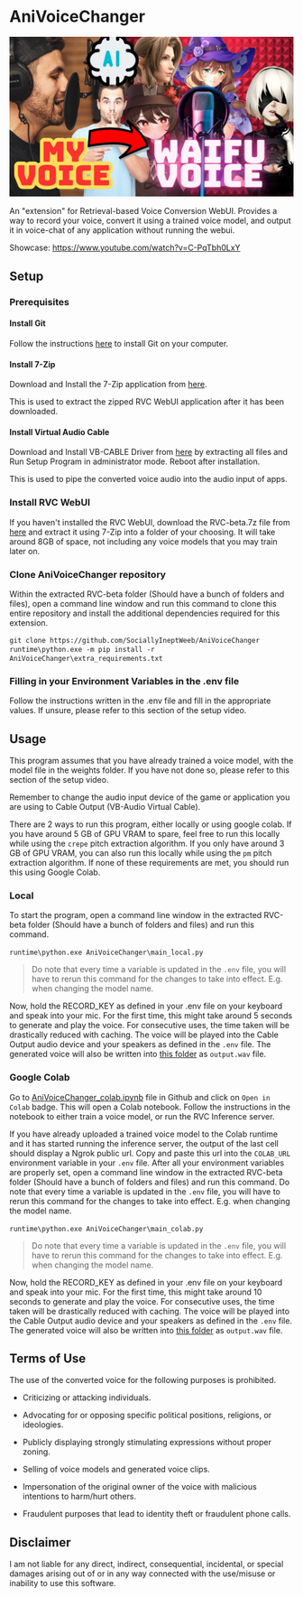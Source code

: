 # AniVoiceChanger

![](thumbnail.jpg?raw=true)

An "extension" for Retrieval-based Voice Conversion WebUI. Provides a way to record your voice, convert it using a trained voice model, and output it in voice-chat of any application without running the webui.

Showcase: https://www.youtube.com/watch?v=C-PqTbh0LxY

## Setup

### Prerequisites

#### Install Git

Follow the instructions [here](https://git-scm.com/book/en/v2/Getting-Started-Installing-Git) to install Git on your computer.

#### Install 7-Zip

Download and Install the 7-Zip application from [here](https://www.7-zip.org/download.html).

This is used to extract the zipped RVC WebUI application after it has been downloaded.

#### Install Virtual Audio Cable

Download and Install VB-CABLE Driver from [here](https://vb-audio.com/Cable/) by extracting all files and Run Setup Program in administrator mode. Reboot after installation.

This is used to pipe the converted voice audio into the audio input of apps.


### Install RVC WebUI

If you haven't installed the RVC WebUI, download the RVC-beta.7z file from [here](https://huggingface.co/lj1995/VoiceConversionWebUI/blob/main/RVC-beta.7z) and extract it using 7-Zip into a folder of your choosing. It will take around 8GB of space, not including any voice models that you may train later on.


### Clone AniVoiceChanger repository

Within the extracted RVC-beta folder (Should have a bunch of folders and files), open a command line window and run this command to clone this entire repository and install the additional dependencies required for this extension.

```
git clone https://github.com/SociallyIneptWeeb/AniVoiceChanger
runtime\python.exe -m pip install -r AniVoiceChanger\extra_requirements.txt
```

### Filling in your Environment Variables in the .env file

Follow the instructions written in the .env file and fill in the appropriate values. If unsure, please refer to this section of the setup video.


## Usage

This program assumes that you have already trained a voice model, with the model file in the weights folder. If you have not done so, please refer to this section of the setup video.

Remember to change the audio input device of the game or application you are using to Cable Output (VB-Audio Virtual Cable).

There are 2 ways to run this program, either locally or using google colab. If you have around 5 GB of GPU VRAM to spare, feel free to run this locally while using the `crepe` pitch extraction algorithm. If you only have around 3 GB of GPU VRAM, you can also run this locally while using the `pm` pitch extraction algorithm. If none of these requirements are met, you should run this using Google Colab.

### Local

To start the program, open a command line window in the extracted RVC-beta folder (Should have a bunch of folders and files) and run this command.

```runtime\python.exe AniVoiceChanger\main_local.py```
> Do note that every time a variable is updated in the `.env` file, you will have to rerun this command for the changes to take into effect. E.g. when changing the model name.

Now, hold the RECORD_KEY as defined in your .env file on your keyboard and speak into your mic. For the first time, this might take around 5 seconds to generate and play the voice. For consecutive uses, the time taken will be drastically reduced with caching. The voice will be played into the Cable Output audio device and your speakers as defined in the `.env` file. The generated voice will also be written into [this folder](audio/) as `output.wav` file. 

### Google Colab

Go to [AniVoiceChanger_colab.ipynb](AniVoiceChanger_colab.ipynb) file in Github and click on `Open in Colab` badge. This will open a Colab notebook. Follow the instructions in the notebook to either train a voice model, or run the RVC Inference server.

If you have already uploaded a trained voice model to the Colab runtime and it has started running the inference server, the output of the last cell should display a Ngrok public url. Copy and paste this url into the `COLAB_URL` environment variable in your `.env` file. After all your environment variables are properly set, open a command line window in the extracted RVC-beta folder (Should have a bunch of folders and files) and run this command. Do note that every time a variable is updated in the `.env` file, you will have to rerun this command for the changes to take into effect. E.g. when changing the model name.

```runtime\python.exe AniVoiceChanger\main_colab.py```
> Do note that every time a variable is updated in the `.env` file, you will have to rerun this command for the changes to take into effect. E.g. when changing the model name.

Now, hold the RECORD_KEY as defined in your .env file on your keyboard and speak into your mic. For the first time, this might take around 10 seconds to generate and play the voice. For consecutive uses, the time taken will be drastically reduced with caching. The voice will be played into the Cable Output audio device and your speakers as defined in the `.env` file. The generated voice will also be written into [this folder](audio/) as `output.wav` file.

## Terms of Use

The use of the converted voice for the following purposes is prohibited.

* Criticizing or attacking individuals.

* Advocating for or opposing specific political positions, religions, or ideologies.

* Publicly displaying strongly stimulating expressions without proper zoning.

* Selling of voice models and generated voice clips.

* Impersonation of the original owner of the voice with malicious intentions to harm/hurt others.

* Fraudulent purposes that lead to identity theft or fraudulent phone calls.

## Disclaimer

I am not liable for any direct, indirect, consequential, incidental, or special damages arising out of or in any way connected with the use/misuse or inability to use this software.
